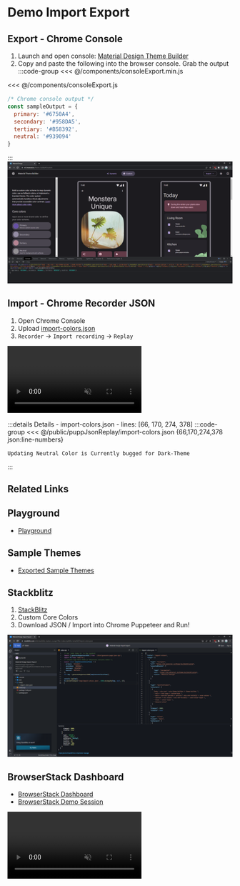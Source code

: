 # Demo Import Export
## Export - Chrome Console
1. Launch and open console: [Material Design Theme Builder](https://m3.material.io/theme-builder#/custom?primary=#cba642)
2. Copy and paste the following into the browser console. Grab the output
:::code-group
<<< @/components/consoleExport.min.js

<<< @/components/consoleExport.js
```js [sampleOutput.json]
/* Chrome console output */
const sampleOutput = { 
  primary: '#6750A4',
  secondary: '#958DA5',
  tertiary: '#B58392',
  neutral: '#939094'
}
```
:::
![chrome-console-export.png](/puppJsonReplay/chrome-console-export.png)

## Import - Chrome Recorder JSON
1. Open Chrome Console
2. Upload <a target="_blank" href="/puppJsonReplay/import-colors.json" download>import-colors.json</a>
3. `Recorder` -> `Import recording` -> `Replay`

<video width="auto" height="auto" controls muted preload="auto">
  <source src="/puppJsonReplay/material_theme_design_json_2023-06-21_23-57-51.mp4" 
    type="video/mp4" alt="Material Theme Import JSON with Puppeteer Windows Chrome">
  Your browser does not support the video tag.
</video>

[//]: # (66)
:::details Details - import-colors.json - lines: [66, 170, 274, 378]
:::code-group
<<< @/public/puppJsonReplay/import-colors.json {66,170,274,378 json:line-numbers}

``` [Material Design Bugs]
Updating Neutral Color is Currently bugged for Dark-Theme
```
:::

Related Links
---
## Playground
* [Playground](demos/create-shortcuts-demo.md)
## Sample Themes
* [Exported Sample Themes](demos/create-shortcuts-demo.md)

## Stackblitz 
1. [StackBlitz](https://stackblitz.com/edit/stackblitz-starters-vuurgm?file=index.mjs)
2. Custom Core Colors
3. Download JSON / Import into Chrome Puppeteer and Run!
   <!-- * todo inject the vue code () -->
   <!-- https://vitepress.dev/guide/markdown#import-code-snippets -->
   <!-- * generatePuppeteerJSON() -->

![StackBlitz Demo](/puppJsonReplay/stackblitz-generate-json.png)

[//]: # (      [stackblitz-starters-vuurgm.zip]&#40;public%2FpuppJsonReplay%2Fstackblitz-starters-vuurgm.zip&#41;)

## BrowserStack Dashboard
* [BrowserStack Dashboard](https://automate.browserstack.com/dashboard/v2/public-build/d0gyUE5NTisySlV2OFVBeEFMQXBTMlJ1WkdmdU5VUUFuWVBrRlpSZGwyVGN2UHIwMEg3WTBpMEFQQTNoRDFwbisvSWFiSlQ3UitRcVFNS1AzZW5xTWc9PS0tSDRzTkRFbzk3N3hwZ0x2OGlyRFhJQT09--df19d14ce04bca38050f297c9e441722fdd10504)
* [BrowserStack Demo Session](https://automate.browserstack.com/dashboard/v2/builds/cd5c00438b6ba744730d1ad7330dac410e1d9ceb/sessions/ac5feafecf40ecdd00dadd4f45403dd8123acc56)

<video width="auto" height="auto" controls muted preload="auto" alt="BrowserStack Demo Video MacOS Chrome">
  <source src="/puppJsonReplay/video-ac5feafecf40ecdd00dadd4f45403dd8123acc56.mp4" type="video/mp4">
  Your browser does not support the video tag.
</video>

[//]: # (should generate the thumbnail video as the dashboard...)
[//]: # (* [ViewPorts]&#40;/dev/readme_material_design_3_import_export_ext.dev.html#viewports-for-screenshot&#41;)
